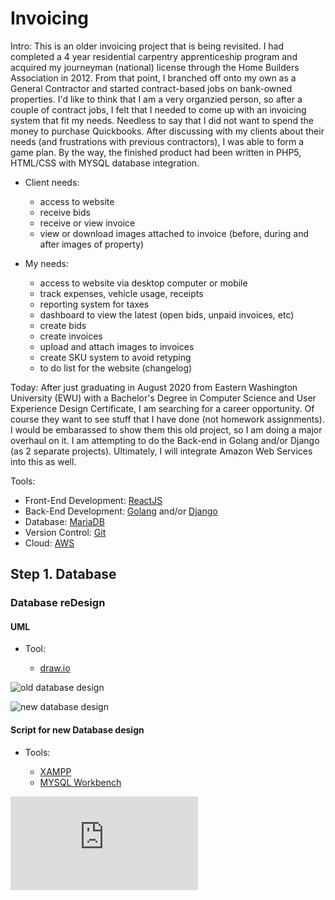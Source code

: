 # Invoicing

Intro: This is an older invoicing project that is being revisited. I had completed a 4 year residential carpentry apprenticeship program and acquired my journeyman (national) license through the Home Builders Association in 2012. From that point, I branched off onto my own as a General Contractor and started contract-based jobs on bank-owned properties. I'd like to think that I am a very organzied person, so after a couple of contract jobs, I felt that I needed to come up with an invoicing system that fit my needs.  Needless to say that I did not want to spend the money to purchase Quickbooks. After discussing with my clients about their needs (and frustrations with previous contractors), I was able to form a game plan. By the way, the finished product had been written in PHP5, HTML/CSS with MYSQL database integration. 

  - Client needs:
    - access to website
    - receive bids
    - receive or view invoice
    - view or download images attached to invoice (before, during and after images of property)
    
  - My needs:
    - access to website via desktop computer or mobile
    - track expenses, vehicle usage, receipts
    - reporting system for taxes
    - dashboard to view the latest (open bids, unpaid invoices, etc)
    - create bids
    - create invoices
    - upload and attach images to invoices
    - create SKU system to avoid retyping
    - to do list for the website (changelog)
    
Today: After just graduating in August 2020 from Eastern Washington University (EWU) with a Bachelor's Degree in Computer Science and User Experience Design Certificate, I am searching for a career opportunity. Of course they want to see stuff that I have done (not homework assignments). I would be embarassed to show them this old project, so I am doing a major overhaul on it. I am attempting to do the Back-end in Golang and/or Django (as 2 separate projects). Ultimately, I will integrate Amazon Web Services into this as well.

Tools:

- Front-End Development: [ReactJS](http://reactjs.org/)
- Back-End Development: [Golang](https://golang.org/) and/or [Django](https://www.djangoproject.com/)
- Database: [MariaDB](https://mariadb.org/)
- Version Control: [Git](https://git-scm.com/)
- Cloud: [AWS](https://aws.amazon.com/)

## Step 1. Database

### Database reDesign

#### UML

- Tool: 

  - [draw.io](https://www.diagrams.net/)

![old database design](https://github.com/jcampbell18/invoicing/blob/master/UML/DatabaseDiagram_v1-0.jpg)

![new database design](https://github.com/jcampbell18/invoicing/blob/master/UML/DatabaseDiagram_v1-1.jpg)

#### Script for new Database design

- Tools:

  - [XAMPP](https://www.apachefriends.org/)
  - [MYSQL Workbench](https://www.mysql.com/products/workbench/)

![Create Database/Structure](https://github.com/jcampbell18/invoicing/blob/master/DatabaseScript/invoicing.sql)
